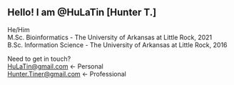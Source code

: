 ## Hello! I am @HuLaTin [Hunter T.]
He/Him <br />
M.Sc. Bioinformatics - The University of Arkansas at Little Rock, 2021 <br />
B.Sc. Information Science - The University of Arkansas at Little Rock, 2016 <br />

Need to get in touch? <br />
HuLaTin@gmail.com <- Personal <br />
Hunter.Tiner@gmail.com <- Professional

